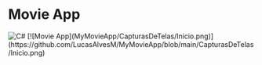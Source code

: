 # Movie App
<img alt="C#" src="https://img.shields.io/badge/c%23%20-%23239120.svg?&style=for-the-badge&logo=c-sharp&logoColor=white"/>
[![Movie App](MyMovieApp/CapturasDeTelas/Inicio.png)](https://github.com/LucasAlvesM/MyMovieApp/blob/main/CapturasDeTelas/Inicio.png)
